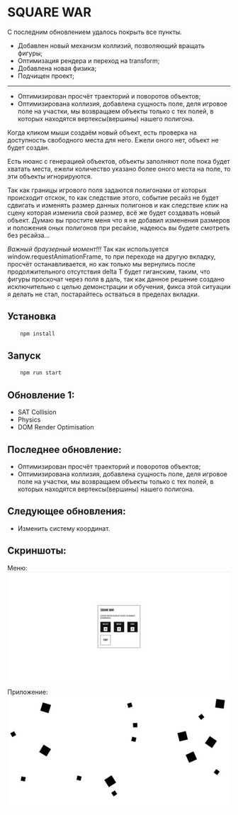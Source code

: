 # SQUARE WAR

С последним обновлением удалось покрыть все пункты.

- Добавлен новый механизм коллизий, позволяющий вращать фигуры;
- Оптимизация рендера и переход на transform;
- Добавлена новая физика;
- Подчищен проект;

- -------

- Оптимизирован просчёт траекторий и поворотов объектов;
- Оптимизирована коллизия, добавлена сущность поле, деля игровое поле на участки, мы возвращаем объекты только
с тех полей, в которых находятся вертексы(вершины) нашего полигона.

Когда кликом мыши создаём новый объект, есть проверка на доступность свободного места для него. Ежели оного нет, объект не будет создан.

Есть нюанс с генерацией объектов, объекты заполняют поле пока будет хватать места, ежели количество указано более оного места на поле, то эти объекты игнорируются.

Так как границы игрового поля задаются полигонами от которых происходит отскок, то как следствие этого, событие ресайз не будет сдвигать и изменять размер данных полигонов и как следствие клик на сцену которая изменила свой размер, всё же будет создавать новый объект. Думаю вы простите меня что я не добавил изменения размеров и положения
оных полигонов при ресайзе, надеюсь вы будете смотреть без ресайза...

*Важный браузерный момент!!!*
Так как используется window.requestAnimationFrame, то при переходе на другую вкладку, просчёт останавливается, но 
как только мы вернулись после продолжительного отсутствия delta T будет гиганским, таким, что фигуры проскочат
через поля в даль, так как данное решение создано исключительно с целью демонстрации и обучения, фикса этой ситуации я делать не стал, постарайтесь остваться в пределах вкладки.


## Установка

```js
    npm install
```

## Запуск

```js
    npm run start
```

## Обновление 1:
- SAT Collision
- Physics
- DOM Render Optimisation

## Последнее обновление:
- Оптимизирован просчёт траекторий и поворотов объектов;
- Оптимизирована коллизия, добавлена сущность поле, деля игровое поле на участки, мы возвращаем объекты только
с тех полей, в которых находятся вертексы(вершины) нашего полигона.

## Следующее обновления:
- Изменить систему координат.



## Скриншоты:

Меню:
![Menu](/images/screenshot1.png)

Приложение:
![App](/images/screenshot2.png)
